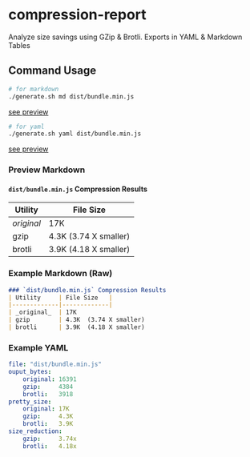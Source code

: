 # compression-report
Analyze size savings using GZip &amp; Brotli. Exports in YAML &amp; Markdown Tables

## Command Usage

```sh
# for markdown
./generate.sh md dist/bundle.min.js
```
[see preview](#preview-markdown)


```sh
# for yaml
./generate.sh yaml dist/bundle.min.js
```
[see preview](#example-yaml)


### Preview Markdown

#### `dist/bundle.min.js` Compression Results
| Utility     | File Size   |
|-------------|-------------|
| _original_  | 17K
| gzip        | 4.3K  (3.74 X smaller)
| brotli      | 3.9K  (4.18 X smaller)

### Example Markdown (Raw)

```md
### `dist/bundle.min.js` Compression Results
| Utility     | File Size   |
|-------------|-------------|
| _original_  | 17K
| gzip        | 4.3K  (3.74 X smaller)
| brotli      | 3.9K  (4.18 X smaller)
```

### Example YAML

```yaml
file: "dist/bundle.min.js"
ouput_bytes:
    original: 16391
    gzip:     4384
    brotli:   3918
pretty_size:
    original: 17K
    gzip:     4.3K
    brotli:   3.9K
size_reduction:
    gzip:     3.74x
    brotli:   4.18x
```

